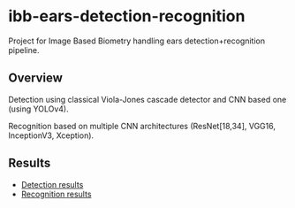 # ibb-ears-detection-recognition

Project for Image Based Biometry handling ears detection+recognition pipeline.

## Overview
Detection using classical Viola-Jones cascade detector and CNN based one (using YOLOv4).

Recognition based on multiple CNN architectures (ResNet[18,34], VGG16, InceptionV3, Xception).

## Results
- [Detection results](results/detection/results.md)
- [Recognition results](results/recognition/results.md)
